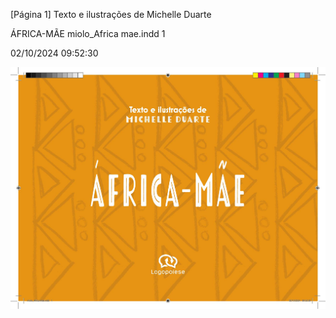[Página 1]
Texto e ilustrações de
Michelle Duarte

ÁFRICA-MÃE
miolo_Africa mae.indd 1

02/10/2024 09:52:30

![1](./img/page_1-01.jpg)
